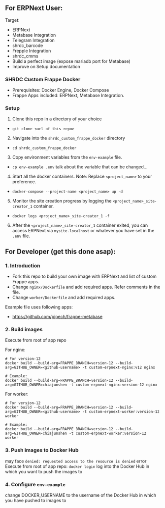 ## For ERPNext User:

Target:
- ERPNext
- Metabase Integration
- Telegram Integration
- shrdc_barcode
- Frepple Integration
- shrdc_cmms
- Build a perfect image (expose mariadb port for Metabase)
- Improve on Setup documentation

### SHRDC Custom Frappe Docker
- Prerequisites: Docker Engine, Docker Compose
- Frappe Apps included: ERPNext, Metabase Integration.

### Setup
1. Clone this repo in a directory of your choice
- `git clone <url of this repo>`

2. Navigate into the `shrdc_custom_frappe_docker` directory
- `cd shrdc_custom_frappe_docker`

3. Copy environment variables from the `env-example` file.
- `cp env-example .env` talk about the variable that can be changed...

4. Start all the docker containers. Note: Replace `<project_name>` to your preference.
- `docker-compose --project-name <project_name> up -d`

5. Monitor the site creation progress by logging the `<project_name>_site-creator_1` container.
- `docker logs <project_name>_site-creator_1 -f`

6. After the `<project_name>_site-creator_1` container exited, you can access ERPNext via `mysite.localhost` or whatever you have set in the `.env` file.



## For Developer (get this done asap):

### 1. Introduction

- Fork this repo to build your own image with ERPNext and list of custom Frappe apps.
- Change `nginx/Dockerfile` and add required apps. Refer comments in the file.
- Change `worker/Dockerfile` and add required apps.

Example file uses following apps:

- https://github.com/pipech/frappe-metabase

### 2. Build images

Execute from root of app repo

For nginx:

```shell
# For version-12
docker build --build-arg=FRAPPE_BRANCH=version-12 --build-arg=GITHUB_OWNER=<github-username> -t custom-erpnext-nginx:v12 nginx

# Example:
docker build --build-arg=FRAPPE_BRANCH=version-12 --build-arg=GITHUB_OWNER=chiajunshen -t custom-erpnext-nginx:version-12 nginx
```

For worker:

```shell
# For version-12
docker build --build-arg=FRAPPE_BRANCH=version-12 --build-arg=GITHUB_OWNER=<github-username> -t custom-erpnext-worker:version-12 worker

# Example:
docker build --build-arg=FRAPPE_BRANCH=version-12 --build-arg=GITHUB_OWNER=chiajunshen -t custom-erpnext-worker:version-12 worker
```

### 3. Push images to Docker Hub
may face `denied: requested access to the resource is denied` error
Execute from root of app repo: `docker login` log into the Docker Hub in which you want to push the images to

### 4. Configure `env-example`
change DOCKER_USERNAME to the username of the Docker Hub in which you have pushed to images to

